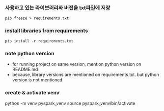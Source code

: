 
### 사용하고 있는 라이브러리와 버전을 txt파일에 저장
```shell
pip freeze > requirements.txt
```

### install libraries from requirements
```shell
pip install -r requirements.txt
```

### note python version
- for running project on same version, mention python version on README.md
- because, library versions are mentioned on requirements.txt. but python version is not mentioned


### create & activate venv
python -m venv pyspark_venv
source pyspark_venv/bin/activate